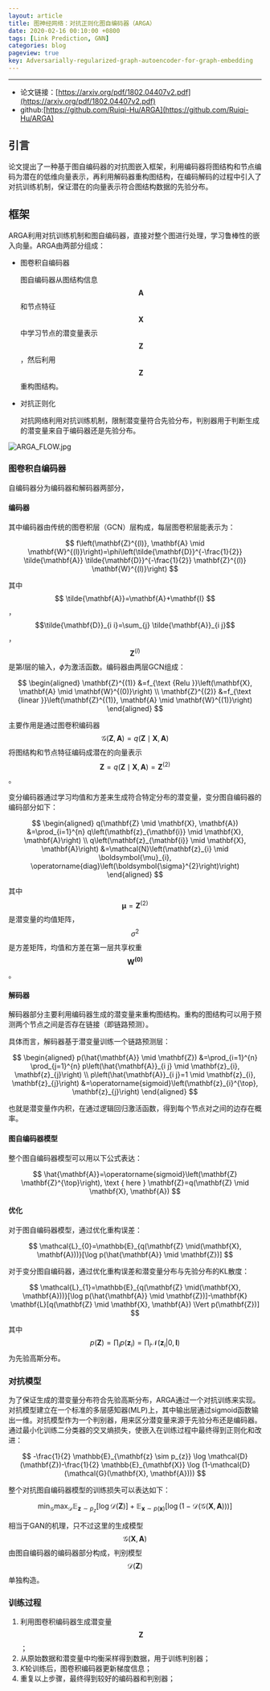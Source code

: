 ```yaml
---
layout: article
title: 图神经网络：对抗正则化图自编码器（ARGA）
date: 2020-02-16 00:10:00 +0800
tags: [Link Prediction, GNN]
categories: blog
pageview: true
key: Adversarially-regularized-graph-autoencoder-for-graph-embedding
---
```


------

- 论文链接：[https://arxiv.org/pdf/1802.04407v2.pdf](https://arxiv.org/pdf/1802.04407v2.pdf)
- github:[https://github.com/Ruiqi-Hu/ARGA](https://github.com/Ruiqi-Hu/ARGA)



## 引言

论文提出了一种基于图自编码器的对抗图嵌入框架，利用编码器将图结构和节点编码为潜在的低维向量表示，再利用解码器重构图结构，在编码解码的过程中引入了对抗训练机制，保证潜在的向量表示符合图结构数据的先验分布。

## 框架

ARGA利用对抗训练机制和图自编码器，直接对整个图进行处理，学习鲁棒性的嵌入向量。ARGA由两部分组成：

- 图卷积自编码器

  图自编码器从图结构信息$$\mathbf{A}$$和节点特征$$\mathbf{X}$$中学习节点的潜变量表示$$\mathbf{Z}$$，然后利用$$\mathbf{Z}$$重构图结构。

- 对抗正则化

  对抗网络利用对抗训练机制，限制潜变量符合先验分布，判别器用于判断生成的潜变量来自于编码器还是先验分布。

![ARGA_FLOW.jpg](http://ww1.sinaimg.cn/large/005NduT8ly1gbzfdyznauj31lf0n9acy.jpg)



### 图卷积自编码器

自编码器分为编码器和解码器两部分，

#### 编码器

其中编码器由传统的图卷积层（GCN）层构成，每层图卷积层能表示为：


$$
f\left(\mathbf{Z}^{(l)}, \mathbf{A} \mid \mathbf{W}^{(l)}\right)=\phi\left(\tilde{\mathbf{D}}^{-\frac{1}{2}} \tilde{\mathbf{A}} \tilde{\mathbf{D}}^{-\frac{1}{2}} \mathbf{Z}^{(l)} \mathbf{W}^{(l)}\right)
$$


其中$$
\tilde{\mathbf{A}}=\mathbf{A}+\mathbf{I}
$$，$$\tilde{\mathbf{D}}_{i i}=\sum_{j} \tilde{\mathbf{A}}_{i j}$$，$$\mathbf{Z}^{(l)}$$是第$l$层的输入，$\phi$为激活函数。编码器由两层GCN组成：


$$
\begin{aligned}
\mathbf{Z}^{(1)} &=f_{\text {Relu }}\left(\mathbf{X}, \mathbf{A} \mid \mathbf{W}^{(0)}\right) \\
\mathbf{Z}^{(2)} &=f_{\text {linear }}\left(\mathbf{Z}^{(1)}, \mathbf{A} \mid \mathbf{W}^{(1)}\right)
\end{aligned}
$$


主要作用是通过图卷积编码器$$
\mathcal{G}(\mathbf{Z}, \mathbf{A})=q(\mathbf{Z} \mid \mathbf{X}, \mathbf{A})
$$将图结构和节点特征编码成潜在的向量表示$$
\mathbf{Z}=q(\mathbf{Z} \mid \mathbf{X}, \mathbf{A})=\mathbf{Z}^{(2)}
$$。

变分编码器通过学习均值和方差来生成符合特定分布的潜变量，变分图自编码器的编码部分如下：


$$
\begin{aligned}
q(\mathbf{Z} \mid \mathbf{X}, \mathbf{A}) &=\prod_{i=1}^{n} q\left(\mathbf{z}_{\mathbf{i}} \mid \mathbf{X}, \mathbf{A}\right) \\
q\left(\mathbf{z}_{\mathbf{i}} \mid \mathbf{X}, \mathbf{A}\right) &=\mathcal{N}\left(\mathbf{z}_{i} \mid \boldsymbol{\mu}_{i}, \operatorname{diag}\left(\boldsymbol{\sigma}^{2}\right)\right)
\end{aligned}
$$

其中$$
\boldsymbol{\mu}=\mathbf{Z}^{(2)}
$$是潜变量的均值矩阵，$$\sigma^2$$是方差矩阵，均值和方差在第一层共享权重$$\mathbf{W^{(0)}}$$。

#### 解码器

解码器部分主要利用编码器生成的潜变量来重构图结构。重构的图结构可以用于预测两个节点之间是否存在链接（即链路预测）。

具体而言，解码器基于潜变量训练一个链路预测层：


$$
\begin{aligned}
p(\hat{\mathbf{A}} \mid \mathbf{Z}) &=\prod_{i=1}^{n} \prod_{j=1}^{n} p\left(\hat{\mathbf{A}}_{i j} \mid \mathbf{z}_{i}, \mathbf{z}_{j}\right) \\ 
p\left(\hat{\mathbf{A}}_{i j}=1 \mid \mathbf{z}_{i}, \mathbf{z}_{j}\right) &=\operatorname{sigmoid}\left(\mathbf{z}_{i}^{\top}, \mathbf{z}_{j}\right)
\end{aligned}
$$



也就是潜变量作内积，在通过逻辑回归激活函数，得到每个节点对之间的边存在概率。

#### 图自编码器模型

整个图自编码器模型可以用以下公式表达：


$$
\hat{\mathbf{A}}=\operatorname{sigmoid}\left(\mathbf{Z} \mathbf{Z}^{\top}\right), \text { here } \mathbf{Z}=q(\mathbf{Z} \mid \mathbf{X}, \mathbf{A})
$$


#### 优化

对于图自编码器模型，通过优化重构误差：


$$
\mathcal{L}_{0}=\mathbb{E}_{q(\mathbf{Z} \mid(\mathbf{X}, \mathbf{A}))}[\log p(\hat{\mathbf{A}} \mid \mathbf{Z})]
$$


对于变分图自编码器，通过优化重构误差和潜变量分布与先验分布的KL散度：


$$
\mathcal{L}_{1}=\mathbb{E}_{q(\mathbf{Z} \mid(\mathbf{X}, \mathbf{A}))}[\log p(\hat{\mathbf{A}} \mid \mathbf{Z})]-\mathbf{K} \mathbf{L}[q(\mathbf{Z} \mid \mathbf{X}, \mathbf{A}) \Vert p(\mathbf{Z})]
$$



其中 $$p(\mathbf{Z})=\prod_{i} p\left(\mathbf{z}_{i}\right)=\prod_{i} \mathcal{N}\left(\mathbf{z}_{i} | 0, \mathbf{I}\right)$$为先验高斯分布。



### 对抗模型

为了保证生成的潜变量分布符合先验高斯分布，ARGA通过一个对抗训练来实现。对抗模型建立在一个标准的多层感知器(MLP)上，其中输出层通过sigmoid函数输出一维。对抗模型作为一个判别器，用来区分潜变量来源于先验分布还是编码器。通过最小化训练二分类器的交叉熵损失，使嵌入在训练过程中最终得到正则化和改进：


$$
-\frac{1}{2} \mathbb{E}_{\mathbf{z} \sim p_{z}} \log \mathcal{D}(\mathbf{Z})-\frac{1}{2} \mathbb{E}_{\mathbf{X}} \log (1-\mathcal{D}(\mathcal{G}(\mathbf{X}, \mathbf{A})))
$$


整个对抗图自编码器模型的训练损失可以表达如下：


$$
\min _{\mathcal{G}} \max _{\mathcal{D}} \mathbb{E}_{\mathbf{z} \sim p_{z}}[\log \mathcal{D}(\mathbf{Z})]+\mathbb{E}_{\mathbf{x} \sim p(\mathbf{x})}[\log (1-\mathcal{D}(\mathcal{G}(\mathbf{X}, \mathbf{A})))]
$$


相当于GAN的机理，只不过这里的生成模型$$
\mathcal{G}(\mathbf{X}, \mathbf{A})
$$由图自编码器的编码器部分构成，判别模型$$
\mathcal{D}(\mathbf{Z})
$$单独构造。



### 训练过程

1. 利用图卷积编码器生成潜变量$$\mathbf{Z}$$；
2. 从原始数据和潜变量中均衡采样得到数据，用于训练判别器；
3. $K$轮训练后，图卷积编码器更新梯度信息；
4. 重复以上步骤，最终得到较好的编码器和判别器；

